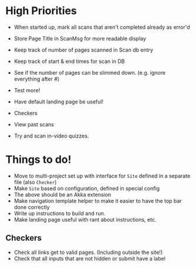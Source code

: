 # High Priorities #

 - When started up, mark all scans that aren't completed already as error'd
 - Store Page Title in ScanMsg for more readable display
 - Keep track of number of pages scanned in Scan db entry
 - Keep track of start & end times for scan in DB
 - See if the number of pages can be slimmed down. 
   (e.g. ignore everything after #)
 - Test more!
 - Have default landing page be useful!
 - Checkers
 - View past scans

 - Try and scan in-video quizzes.

# Things to do! #

 - Move to multi-project set up with interface for `Site` defined in a separate file (also `Checker`)
 - Make `Site` based on configuration, defined in special config
 - The above should be an Akka extension
 - Make navigation template helper to make it easier to have the top bar done correctly
 - Write up instructions to build and run.
 - Make landing page useful with rant about instructions, etc.

## Checkers ##

 - Check all links get to valid pages. (Including outside the site!)
 - Check that all inputs that are not hidden or submit have a label
